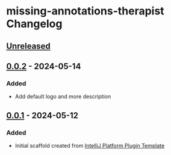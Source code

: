 <!-- Keep a Changelog guide -> https://keepachangelog.com -->

# missing-annotations-therapist Changelog

## [Unreleased]

## [0.0.2] - 2024-05-14
### Added
- Add default logo and more description 

## [0.0.1] - 2024-05-12

### Added

- Initial scaffold created from [IntelliJ Platform Plugin Template](https://github.com/JetBrains/intellij-platform-plugin-template)

[Unreleased]: https://github.com/shalaga44/missing-annotations-therapist/compare/v0.0.1...HEAD
[0.0.1]: https://github.com/shalaga44/missing-annotations-therapist/commits/v0.0.1
[0.0.2]: https://github.com/shalaga44/missing-annotations-therapist/commits/v0.0.2



